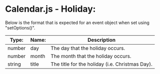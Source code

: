 # Calendar.js - Holiday:

Below is the format that is expected for an event object when set using "setOptions()".

| Type:  | Name:            | Description                                               |
| ------ | ---------------- | --------------------------------------------------------- |
| number | day              | The day that the holiday occurs.                          |
| number | month            | The month that the holiday occurs.                        |
| string | title            | The title for the holiday (i.e. Christmas Day).           |